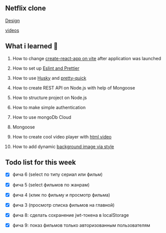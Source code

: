 ## Netflix clone


[Design](https://www.figma.com/file/6ry5jlt0yHsg1RvSUHG3CM/Netflix-Langing-Page-UI-Clone-(Community)?node-id=53%3A124&t=SY0BINP7Oslo4iPL-0)

[videos](https://gist.github.com/jsturgis/3b19447b304616f18657)

## What i learned 🧠

1. How to change [create-react-app on vite](https://cathalmacdonnacha.com/migrating-from-create-react-app-cra-to-vite) after application was launched 

2. How to set up [Eslint and Prettier](https://cathalmacdonnacha.com/setting-up-eslint-prettier-in-vitejs)

3. How to use [Husky](https://github.com/typicode/husky) and [pretty-quick](https://github.com/azz/pretty-quick) 

4. How to create REST API on Node.js with help of Mongoose

5. How to structure project on Node.js

6. How to make simple authentication

7. How to use mongoDb Cloud 

8. Mongoose

9. How to create cool video player with [html video](https://doka.guide/html/video/)

10. How to add dynamic [background image via style](https://stackoverflow.com/questions/36413862/set-background-in-react-js-using-style)



## Todo list for this week 

- [x] фича 6 (select по типу сериал или фильм)

- [x] фича 5 (select фильмов по жанрам)

- [x] фича 4 (клик по фильму и просмотр фильма)

- [x] фича 3 (просмотр списка фильмов на главной) 

- [x] фича 8: сделать сохранение jwt-токена в localStorage 

- [x] фича 9: показ фильмов только авторизованным пользователям
